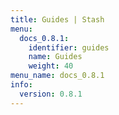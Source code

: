 ```yaml
---
title: Guides | Stash
menu:
  docs_0.8.1:
    identifier: guides
    name: Guides
    weight: 40
menu_name: docs_0.8.1
info:
  version: 0.8.1
---
```


